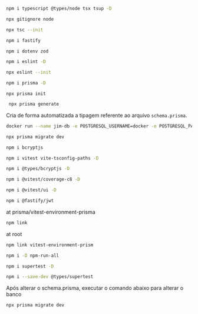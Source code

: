 

```bash
npm i typescript @types/node tsx tsup -D
```

```bash	
npx gitignore node
```

```bash	
npx tsc --init
```

```bash	
npm i fastify
```

```bash	
npm i dotenv zod
```

```bash	
npm i eslint -D
```

```bash	
npx eslint --init
```

```bash
npm i prisma -D
```

```
npx prisma init
```

```bash
 npx prisma generate
 ```
 Cria de forma automatizada a tipagem referente ao arquivo `schema.prisma`.

 ```bash
 docker run --name jim-db -e POSTGRESQL_USERNAME=docker -e POSTGRESQL_PASSWORD=docker -e POSTGRESQL_DATABASE=jim -p 5432:5423 bitnami/postgresql
 ```

 ```bash
 npx prisma migrate dev
 ```

```bash
npm i bcryptjs
```

```bash	
npm i vitest vite-tsconfig-paths -D
```

```bash
npm i @types/bcryptjs -D
```


```bash
npm i @vitest/coverage-c8 -D
```

```bash
npm i @vitest/ui -D
```

```bash
npm i @fastify/jwt
```


at prisma/vitest-environment-prisma
```bash
npm link
```

at root

```bash
npm link vitest-environment-prism
```

```bash
npm i -D npm-run-all
```

```bash
npm i supertest -D
```

```bash
npm i --save-dev @types/supertest
```

Após alterar o schema.prisma, executar o comando abaixo para alterar o banco
```bash
npx prisma migrate dev
```
